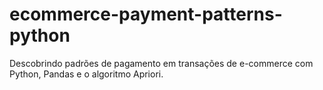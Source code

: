 # ecommerce-payment-patterns-python
Descobrindo padrões de pagamento em transações de e-commerce com Python, Pandas e o algoritmo Apriori.
